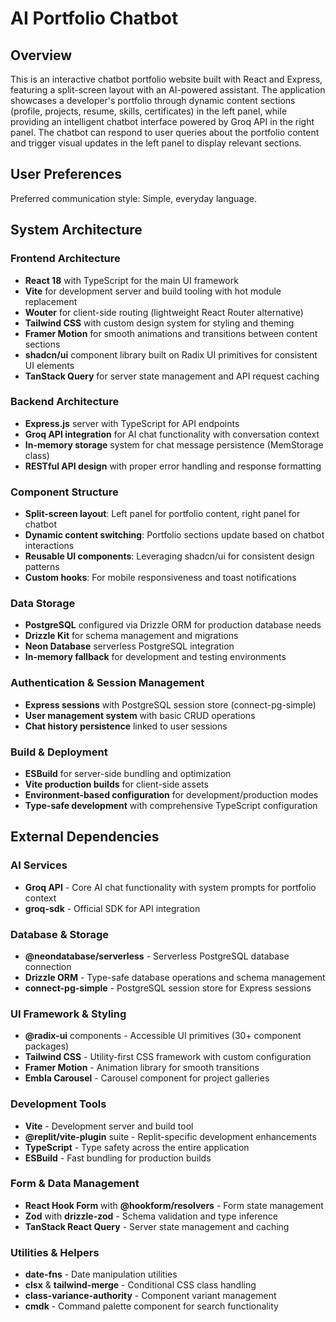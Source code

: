 # AI Portfolio Chatbot

## Overview

This is an interactive chatbot portfolio website built with React and Express, featuring a split-screen layout with an AI-powered assistant. The application showcases a developer's portfolio through dynamic content sections (profile, projects, resume, skills, certificates) in the left panel, while providing an intelligent chatbot interface powered by Groq API in the right panel. The chatbot can respond to user queries about the portfolio content and trigger visual updates in the left panel to display relevant sections.

## User Preferences

Preferred communication style: Simple, everyday language.

## System Architecture

### Frontend Architecture
- **React 18** with TypeScript for the main UI framework
- **Vite** for development server and build tooling with hot module replacement
- **Wouter** for client-side routing (lightweight React Router alternative)
- **Tailwind CSS** with custom design system for styling and theming
- **Framer Motion** for smooth animations and transitions between content sections
- **shadcn/ui** component library built on Radix UI primitives for consistent UI elements
- **TanStack Query** for server state management and API request caching

### Backend Architecture
- **Express.js** server with TypeScript for API endpoints
- **Groq API integration** for AI chat functionality with conversation context
- **In-memory storage** system for chat message persistence (MemStorage class)
- **RESTful API design** with proper error handling and response formatting

### Component Structure
- **Split-screen layout**: Left panel for portfolio content, right panel for chatbot
- **Dynamic content switching**: Portfolio sections update based on chatbot interactions
- **Reusable UI components**: Leveraging shadcn/ui for consistent design patterns
- **Custom hooks**: For mobile responsiveness and toast notifications

### Data Storage
- **PostgreSQL** configured via Drizzle ORM for production database needs
- **Drizzle Kit** for schema management and migrations
- **Neon Database** serverless PostgreSQL integration
- **In-memory fallback** for development and testing environments

### Authentication & Session Management
- **Express sessions** with PostgreSQL session store (connect-pg-simple)
- **User management system** with basic CRUD operations
- **Chat history persistence** linked to user sessions

### Build & Deployment
- **ESBuild** for server-side bundling and optimization
- **Vite production builds** for client-side assets
- **Environment-based configuration** for development/production modes
- **Type-safe development** with comprehensive TypeScript configuration

## External Dependencies

### AI Services
- **Groq API** - Core AI chat functionality with system prompts for portfolio context
- **groq-sdk** - Official SDK for API integration

### Database & Storage
- **@neondatabase/serverless** - Serverless PostgreSQL database connection
- **Drizzle ORM** - Type-safe database operations and schema management
- **connect-pg-simple** - PostgreSQL session store for Express sessions

### UI Framework & Styling
- **@radix-ui** components - Accessible UI primitives (30+ component packages)
- **Tailwind CSS** - Utility-first CSS framework with custom configuration
- **Framer Motion** - Animation library for smooth transitions
- **Embla Carousel** - Carousel component for project galleries

### Development Tools
- **Vite** - Development server and build tool
- **@replit/vite-plugin** suite - Replit-specific development enhancements
- **TypeScript** - Type safety across the entire application
- **ESBuild** - Fast bundling for production builds

### Form & Data Management
- **React Hook Form** with **@hookform/resolvers** - Form state management
- **Zod** with **drizzle-zod** - Schema validation and type inference
- **TanStack React Query** - Server state management and caching

### Utilities & Helpers
- **date-fns** - Date manipulation utilities
- **clsx** & **tailwind-merge** - Conditional CSS class handling
- **class-variance-authority** - Component variant management
- **cmdk** - Command palette component for search functionality